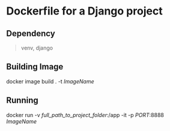 
# Dockerfile for a Django project

## Dependency
> venv, django

## Building Image
docker image build . -t *ImageName*

## Running
docker run -v *full_path_to_project_folder*:/app -it -p *PORT*:8888 *ImageName*
